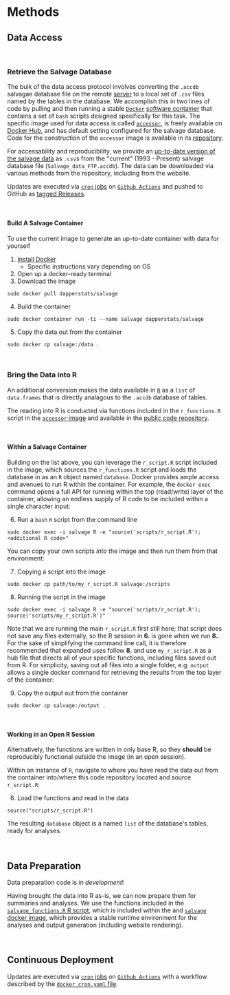 # Methods

## Data Access


<br>

### Retrieve the Salvage Database

The bulk of the data access protocol involves converting the `.accdb` salvagae database file on the remote [server](https://wildlife.ca.gov/Conservation/Delta/Salvage-Monitoring) to a local set of `.csv` files named by the tables in the database. 
We accomplish this in two lines of code by pulling and then running a stable [`Docker`](https://www.docker.com) [software container](https://www.docker.com/resources/what-container) that contains a set of `bash` scripts designed specifically for this task.
The specific image used for data access is called [`accessor`](https://hub.docker.com/r/dapperstats/accessor), is freely available on [Docker Hub](https://hub.docker.com/), and has default setting configured for the salvage database.
Code for the construction of the `accessor` image is available in its [repository](https://www.github.com/dapperstats/accessor).

For accessability and reproducibility, we provide an [up-to-date version of the salvage data](https://github.com/dapperstats/salvage/blob/main/data) as `.csv`s from the "current" (1993 - Present) salvage database file (`Salvage_data_FTP.accdb`).
The data can be downloaded via various methods from the repository, including from the website.

Updates are executed via [`cron` jobs](https://en.wikipedia.org/wiki/Cron) on [`Github Actions`](https://github.com/dapperstats/salvage/actions)  and pushed to GitHub as [tagged Releases](https://github.com/dapperstats/salvage/releases).

<br> 

#### Build A Salvage Container

To use the current image to generate an up-to-date container with data for yourself

1. [Install Docker](https://docs.docker.com/get-docker/)
   * Specific instructions vary depending on OS
2. Open up a docker-ready terminal
3. Download the image
```{bash, eval = FALSE}
sudo docker pull dapperstats/salvage
```
4. Build the container
```{bash, eval = FALSE}
sudo docker container run -ti --name salvage dapperstats/salvage
```
5. Copy the data out from the container 
```{bash, eval = FALSE}
sudo docker cp salvage:/data .
```

<br>

### Bring the Data into R 

An additional conversion makes the data available in [`R`](https://www.r-project.org/) as a `list` of `data.frames` that is directly analagous to the `.accdb` database of tables.

The reading into R is conducted via functions included in the `r_functions.R` script in the [`accessor` image](https://hub.docker.com/r/dapperstats/accessor) and available in the [public code repository](https://github.com/dapperstats/accessor/tree/main/scripts).

<br>

#### Within a Salvage Container

Building on the list above, you can leverage the `r_script.R` script included in the image, which sources the `r_functions.R` script and loads the database in as an `R` object named `database`. 
Docker provides ample access and avenues to run R within the container.
For example, the `docker exec` command opens a full API for running within the top (read/write) layer of the container, allowing an endless supply of R code to be included within a single character input:

6. Run a `bash` `R` script from the command line 
```{bash, eval = FALSE}
sudo docker exec -i salvage R -e "source('scripts/r_script.R'); <additional R code>"
```

You can copy your own scripts *into* the image and then run them from that environment:

7. Copying a script into the image
```{bash, eval = FALSE}
sudo docker cp path/to/my_r_script.R salvage:/scripts
```
8. Running the script in the image
```{bash, eval = FALSE}
sudo docker exec -i salvage R -e "source('scripts/r_script.R'); source('scripts/my_r_script.R')"
```

Note that we are running the main `r_script.R` first still here; that script does not save any files externally, so the R session in **6.** is gone when we run **8.**. 
For the sake of simplifying the command line call, it is therefore recommended that expanded uses follow **8.** and use `my_r_script.R` as a hub file that directs all of your specific functions, including files saved out from R.
For simplicity, saving out all files into a single folder, e.g. `output` allows a single docker command for retrieving the results from the top layer of the container:

9. Copy the output out from the container 
```{bash, eval = FALSE}
sudo docker cp salvage:/output .
```

<br>

#### Working in an Open R Session

Alternatively, the functions are written in only base R, so they **should** be reproducibly functional outside the image (in an open session).

Within an instance of `R`, navigate to where you have read the data out from the container into/where this code repository located and source `r_script.R`:

6. Load the functions and read in the data
```{R, eval = FALSE}
source("scripts/r_script.R")
```

The resulting `database` object is a named `list` of the database's tables, ready for analyses.

<br>

## Data Preparation

Data preparation code is *in development*!

Having brought the data into R as-is, we can now prepare them for summaries and analyses.
We use the functions included in the [`salvage_functions.R` R script](https://github.com/dapperstats/salvage/blob/main/scripts/salvage_functions.R), which is included within the and [`salvage` docker image](https://hub.docker.com/r/dapperstats/salvage), which provides a stable runtime environment for the analyses and output generation (including website rendering).

<br>

## Continuous Deployment

Updates are executed via [`cron` jobs](https://en.wikipedia.org/wiki/Cron) on [`Github Actions`](https://github.com/dapperstats/salvage/actions) with a workflow described by the [`docker_cron.yaml` file](https://github.com/dapperstats/salvage/blob/main/.github/workflows/docker_cron.yaml).

